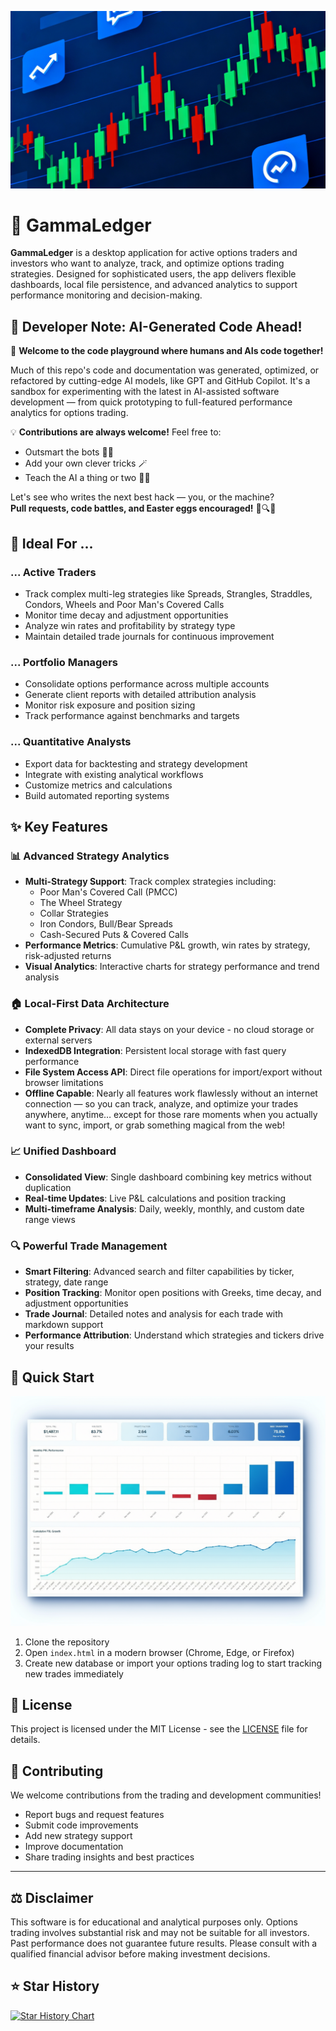 <p align="center"><img src="https://raw.githubusercontent.com/r-brown/GammaLedger/refs/heads/main/gammaledger.png"></p>

# 🎯 GammaLedger

**GammaLedger** is a desktop application for active options traders and investors who want to analyze, track, and optimize options trading strategies. Designed for sophisticated users, the app delivers flexible dashboards, local file persistence, and advanced analytics to support performance monitoring and decision-making.


## 🤖 Developer Note: AI-Generated Code Ahead!

🎉 **Welcome to the code playground where humans and AIs code together!**  

Much of this repo's code and documentation was generated, optimized, or refactored by cutting-edge AI models, like GPT and GitHub Copilot. It's a sandbox for experimenting with the latest in AI-assisted software development — from quick prototyping to full-featured performance analytics for options trading.

💡 **Contributions are always welcome!** Feel free to:
- Outsmart the bots 🤖🧠
- Add your own clever tricks 🪄
- Teach the AI a thing or two 🧑‍💻

Let's see who writes the next best hack — you, or the machine?  
**Pull requests, code battles, and Easter eggs encouraged!** 🥚🔍😄


## 💼 Ideal For ...

### ... Active Traders
 - Track complex multi-leg strategies like Spreads, Strangles, Straddles, Condors, Wheels and Poor Man's Covered Calls
- Monitor time decay and adjustment opportunities
- Analyze win rates and profitability by strategy type
- Maintain detailed trade journals for continuous improvement

### ... Portfolio Managers  
- Consolidate options performance across multiple accounts
- Generate client reports with detailed attribution analysis
- Monitor risk exposure and position sizing
- Track performance against benchmarks and targets

### ... Quantitative Analysts
- Export data for backtesting and strategy development
- Integrate with existing analytical workflows
- Customize metrics and calculations
- Build automated reporting systems


## ✨ Key Features

### 📊 Advanced Strategy Analytics
- **Multi-Strategy Support**: Track complex strategies including:
  - Poor Man's Covered Call (PMCC)
  - The Wheel Strategy
  - Collar Strategies
  - Iron Condors, Bull/Bear Spreads
  - Cash-Secured Puts & Covered Calls
- **Performance Metrics**: Cumulative P&L growth, win rates by strategy, risk-adjusted returns
- **Visual Analytics**: Interactive charts for strategy performance and trend analysis

### 🏠 Local-First Data Architecture
- **Complete Privacy**: All data stays on your device - no cloud storage or external servers
- **IndexedDB Integration**: Persistent local storage with fast query performance  
- **File System Access API**: Direct file operations for import/export without browser limitations
- **Offline Capable**: Nearly all features work flawlessly without an internet connection — so you can track, analyze, and optimize your trades anywhere, anytime… except for those rare moments when you actually want to sync, import, or grab something magical from the web!

### 📈 Unified Dashboard
- **Consolidated View**: Single dashboard combining key metrics without duplication
- **Real-time Updates**: Live P&L calculations and position tracking
- **Multi-timeframe Analysis**: Daily, weekly, monthly, and custom date range views

### 🔍 Powerful Trade Management
- **Smart Filtering**: Advanced search and filter capabilities by ticker, strategy, date range
- **Position Tracking**: Monitor open positions with Greeks, time decay, and adjustment opportunities
- **Trade Journal**: Detailed notes and analysis for each trade with markdown support
- **Performance Attribution**: Understand which strategies and tickers drive your results


## 🚀 Quick Start

<p align="center"><img src="https://raw.githubusercontent.com/r-brown/gammaledger/refs/heads/main/gammaledger-dashboard.png"></p>

1. Clone the repository
2. Open `index.html` in a modern browser (Chrome, Edge, or Firefox)
3. Create new database or import your options trading log to start tracking new trades immediately


## 📜 License

This project is licensed under the MIT License - see the [LICENSE](LICENSE) file for details.

## 🤝 Contributing

We welcome contributions from the trading and development communities!

- Report bugs and request features
- Submit code improvements
- Add new strategy support
- Improve documentation
- Share trading insights and best practices

---

## ⚖️ Disclaimer

This software is for educational and analytical purposes only. Options trading involves substantial risk and may not be suitable for all investors. Past performance does not guarantee future results. Please consult with a qualified financial advisor before making investment decisions.


## ⭐ Star History

[![Star History Chart](https://api.star-history.com/svg?repos=r-brown/gammaledger&type=Date)](https://www.star-history.com/#r-brown/gammaledger&Date)
